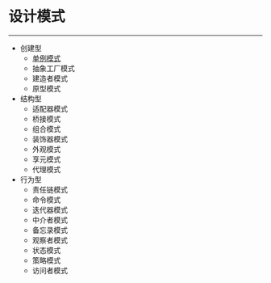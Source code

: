# 设计模式

---

- 创建型
    - [单例模式](/repository/theory/OOP/DesignPattern/singleton/README.md#单例模式-singleton)
    - 抽象工厂模式
    - 建造者模式
    - 原型模式
- 结构型
    - 适配器模式
    - 桥接模式
    - 组合模式
    - 装饰器模式
    - 外观模式
    - 享元模式
    - 代理模式
- 行为型
    - 责任链模式
    - 命令模式
    - 迭代器模式
    - 中介者模式
    - 备忘录模式
    - 观察者模式
    - 状态模式
    - 策略模式
    - 访问者模式